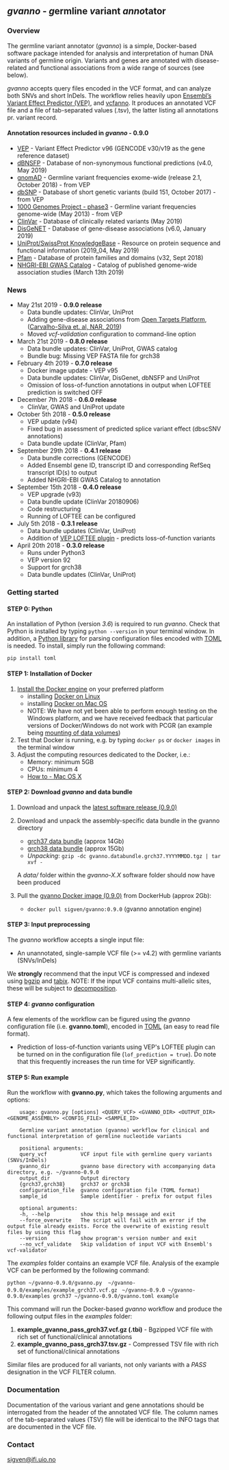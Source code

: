 ## _gvanno_ - *g*ermline *v*ariant *anno*tator

### Overview

The germline variant annotator (*gvanno*) is a simple, Docker-based software package intended for analysis and interpretation of human DNA variants of germline origin. Variants and genes are annotated with disease-related and functional associations from a wide range of sources (see below).

*gvanno* accepts query files encoded in the VCF format, and can analyze both SNVs and short InDels. The workflow relies heavily upon [Ensembl’s Variant Effect Predictor (VEP)](http://www.ensembl.org/info/docs/tools/vep/index.html), and [vcfanno](https://github.com/brentp/vcfanno). It produces an annotated VCF file and a file of tab-separated values (.tsv), the latter listing all annotations pr. variant record.

#### Annotation resources included in _gvanno_ - 0.9.0

* [VEP](http://www.ensembl.org/info/docs/tools/vep/index.html) - Variant Effect Predictor v96 (GENCODE v30/v19 as the gene reference dataset)
* [dBNSFP](https://sites.google.com/site/jpopgen/dbNSFP) - Database of non-synonymous functional predictions (v4.0, May 2019)
* [gnomAD](http://gnomad.broadinstitute.org/) - Germline variant frequencies exome-wide (release 2.1, October 2018) - from VEP
* [dbSNP](http://www.ncbi.nlm.nih.gov/SNP/) - Database of short genetic variants (build 151, October 2017) - from VEP
* [1000 Genomes Project - phase3](ftp://ftp.1000genomes.ebi.ac.uk/vol1/ftp/release/20130502/) - Germline variant frequencies genome-wide (May 2013) - from VEP
* [ClinVar](http://www.ncbi.nlm.nih.gov/clinvar/) - Database of clinically related variants (May 2019)
* [DisGeNET](http://www.disgenet.org) - Database of gene-disease associations (v6.0, January 2019)
* [UniProt/SwissProt KnowledgeBase](http://www.uniprot.org) - Resource on protein sequence and functional information (2019_04, May 2019)
* [Pfam](http://pfam.xfam.org) - Database of protein families and domains (v32, Sept 2018)
* [NHGRI-EBI GWAS Catalog](https://www.ebi.ac.uk/gwas/home) - Catalog of published genome-wide association studies (March 13th 2019)

### News
* May 21st 2019 - **0.9.0 release**
     * Data bundle updates: ClinVar, UniProt
	* Adding gene-disease associations from [Open Targets Platform](https://targetvalidation.org),([Carvalho-Silva et. al, NAR, 2019](https://www.ncbi.nlm.nih.gov/pubmed/30462303))
	* Moved *vcf-validation* configuration to command-line option
* March 21st 2019 - **0.8.0 release**
     * Data bundle updates: ClinVar, UniProt, GWAS catalog
     * Bundle bug: Missing VEP FASTA file for grch38
* February 4th 2019 - **0.7.0 release**
     * Docker image update - VEP v95
     * Data bundle updates: ClinVar, DisGenet, dbNSFP and UniProt
     * Omission of loss-of-function annotations in output when LOFTEE prediction is switched OFF
* December 7th 2018 - **0.6.0 release**
	* ClinVar, GWAS and UniProt update
* October 5th 2018 - **0.5.0 release**
	* VEP update (v94)
	* Fixed bug in assessment of predicted splice variant effect (dbscSNV annotations)
	* Data bundle update (ClinVar, Pfam)
* September 29th 2018 - **0.4.1 release**
	* Data bundle corrections (GENCODE)
	* Added Ensembl gene ID, transcript ID and corresponding RefSeq transcript ID(s) to output
	* Added NHGRI-EBI GWAS Catalog to annotation
* September 15th 2018 - **0.4.0 release**
	* VEP upgrade (v93)
	* Data bundle update (ClinVar 20180906)
	* Code restructuring
	* Running of LOFTEE can be configured
* July 5th 2018 - **0.3.1 release**
     * Data bundle updates (ClinVar, UniProt)
     * Addition of [VEP LOFTEE plugin](https://github.com/konradjk/loftee) - predicts loss-of-function variants
* April 20th 2018 - **0.3.0 release**
	* Runs under Python3
	* VEP version 92
	* Support for grch38
	* Data bundle updates (ClinVar, UniProt)

### Getting started

#### STEP 0: Python

An installation of Python (version _3.6_) is required to run *gvanno*. Check that Python is installed by typing `python --version` in your terminal window. In addition, a [Python library](https://github.com/uiri/toml) for parsing configuration files encoded with [TOML](https://github.com/toml-lang/toml) is needed. To install, simply run the following command:

   	pip install toml

#### STEP 1: Installation of Docker

1. [Install the Docker engine](https://docs.docker.com/engine/installation/) on your preferred platform
   - installing [Docker on Linux](https://docs.docker.com/engine/installation/linux/)
   - installing [Docker on Mac OS](https://docs.docker.com/engine/installation/mac/)
   - NOTE: We have not yet been able to perform enough testing on the Windows platform, and we have received feedback that particular versions of Docker/Windows do not work with PCGR (an example being [mounting of data volumes](https://github.com/docker/toolbox/issues/607))
2. Test that Docker is running, e.g. by typing `docker ps` or `docker images` in the terminal window
3. Adjust the computing resources dedicated to the Docker, i.e.:
   - Memory: minimum 5GB
   - CPUs: minimum 4
   - [How to - Mac OS X](https://docs.docker.com/docker-for-mac/#advanced)

#### STEP 2: Download *gvanno* and data bundle

1. Download and unpack the [latest software release (0.9.0)](https://github.com/sigven/gvanno/releases/tag/v0.9.0)
2. Download and unpack the assembly-specific data bundle in the gvanno directory
   * [grch37 data bundle](https://drive.google.com/open?id=1rqkzHTmPpBsVY3MvzCQdJurKuCDNf09D) (approx 14Gb)
   * [grch38 data bundle](https://drive.google.com/open?id=13pn59FpLU7Tta7X16H2GKkOfbsclPi9I) (approx 15Gb)
   * *Unpacking*: `gzip -dc gvanno.databundle.grch37.YYYYMMDD.tgz | tar xvf -`

    A _data/_ folder within the _gvanno-X.X_ software folder should now have been produced
3. Pull the [gvanno Docker image (0.9.0)](https://hub.docker.com/r/sigven/gvanno/) from DockerHub (approx 2Gb):
   * `docker pull sigven/gvanno:0.9.0` (gvanno annotation engine)

#### STEP 3: Input preprocessing

The *gvanno* workflow accepts a single input file:

  * An unannotated, single-sample VCF file (>= v4.2) with germline variants (SNVs/InDels)

We __strongly__ recommend that the input VCF is compressed and indexed using [bgzip](http://www.htslib.org/doc/tabix.html) and [tabix](http://www.htslib.org/doc/tabix.html). NOTE: If the input VCF contains multi-allelic sites, these will be subject to [decomposition](http://genome.sph.umich.edu/wiki/Vt#Decompose).

#### STEP 4: *gvanno* configuration

A few elements of the workflow can be figured using the *gvanno* configuration file (i.e. **gvanno.toml**), encoded in [TOML](https://github.com/toml-lang/toml) (an easy to read file format).

* Prediction of loss-of-function variants using VEP's LOFTEE plugin can be turned on in the configuration file (`lof_prediction = true`). Do note that this frequently increases the run time for VEP significantly.

#### STEP 5: Run example

Run the workflow with **gvanno.py**, which takes the following arguments and options:

		usage: gvanno.py [options] <QUERY_VCF> <GVANNO_DIR> <OUTPUT_DIR> <GENOME_ASSEMBLY> <CONFIG_FILE> <SAMPLE_ID>

		Germline variant annotation (gvanno) workflow for clinical and functional interpretation of germline nucleotide variants

		positional arguments:
		query_vcf           VCF input file with germline query variants (SNVs/InDels)
		gvanno_dir          gvanno base directory with accompanying data directory, e.g. ~/gvanno-0.9.0
		output_dir          Output directory
		{grch37,grch38}     grch37 or grch38
		configuration_file  gvanno configuration file (TOML format)
		sample_id           Sample identifier - prefix for output files

		optional arguments:
		-h, --help          show this help message and exit
		--force_overwrite   The script will fail with an error if the output file already exists. Force the overwrite of existing result files by using this flag
		--version           show program's version number and exit
		--no_vcf_validate   Skip validation of input VCF with Ensembl's vcf-validator


The _examples_ folder contains an example VCF file. Analysis of the example VCF can be performed by the following command:

`python ~/gvanno-0.9.0/gvanno.py  ~/gvanno-0.9.0/examples/example_grch37.vcf.gz`
` ~/gvanno-0.9.0 ~/gvanno-0.9.0/examples grch37 ~/gvanno-0.9.0/gvanno.toml example`


This command will run the Docker-based *gvanno* workflow and produce the following output files in the _examples_ folder:

  1. __example_gvanno_pass_grch37.vcf.gz (.tbi)__ - Bgzipped VCF file with rich set of functional/clinical annotations
  2. __example_gvanno_pass_grch37.tsv.gz__ - Compressed TSV file with rich set of functional/clinical annotations

Similar files are produced for all variants, not only variants with a *PASS* designation in the VCF FILTER column.

### Documentation

Documentation of the various variant and gene annotations should be interrogated from the header of the annotated VCF file. The column names of the tab-separated values (TSV) file will be identical to the INFO tags that are documented in the VCF file.

### Contact

sigven@ifi.uio.no
